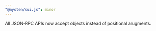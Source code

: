 ```yaml
---
"@mysten/sui.js": minor
---
```


All JSON-RPC APIs now accept objects instead of positional arugments.
